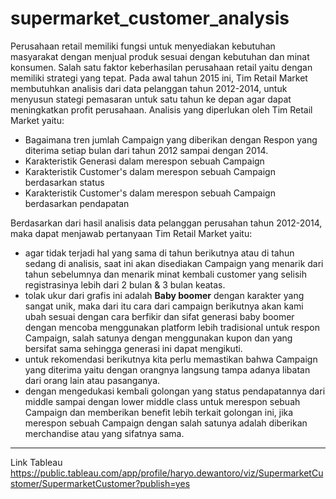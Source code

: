 # supermarket_customer_analysis

Perusahaan retail memiliki fungsi untuk menyediakan kebutuhan masyarakat dengan menjual produk sesuai dengan kebutuhan dan minat konsumen. Salah satu faktor keberhasilan perusahaan retail yaitu dengan memiliki strategi yang tepat. Pada awal tahun 2015 ini, Tim Retail Market membutuhkan analisis dari data pelanggan tahun 2012-2014, untuk menyusun stategi pemasaran untuk satu tahun ke depan agar dapat meningkatkan profit perusahaan. Analisis yang diperlukan oleh Tim Retail Market yaitu:

- Bagaimana tren jumlah Campaign yang diberikan dengan Respon yang diterima setiap bulan dari tahun 2012 sampai dengan 2014.
- Karakteristik Generasi dalam merespon sebuah Campaign
- Karakteristik Customer's dalam merespon sebuah Campaign berdasarkan status
- Karakteristik Customer's dalam merespon sebuah Campaign berdasarkan pendapatan

Berdasarkan dari hasil analisis data pelanggan perusahan tahun 2012-2014, maka dapat menjawab pertanyaan Tim Retail Market yaitu:

- agar tidak terjadi hal yang sama di tahun berikutnya atau di tahun sedang di analisis, saat ini akan disediakan Campaign yang menarik dari tahun sebelumnya dan menarik minat kembali customer yang selisih registrasinya lebih dari 2 bulan & 3 bulan keatas.
- tolak ukur dari grafis ini adalah **Baby boomer** dengan karakter yang sangat unik, maka dari itu cara dari campaign berikutnya akan kami ubah sesuai dengan cara berfikir dan sifat generasi baby boomer dengan mencoba menggunakan platform lebih tradisional untuk respon Campaign, salah satunya dengan menggunakan kupon dan yang bersifat sama sehingga generasi ini dapat mengikuti.
- untuk rekomendasi berikutnya kita perlu memastikan bahwa Campaign yang diterima yaitu dengan orangnya langsung tampa adanya libatan dari orang lain atau pasanganya.
- dengan mengedukasi kembali golongan yang status pendapatannya dari middle sampai dengan lower middle class untuk merespon sebuah Campaign dan memberikan benefit lebih terkait golongan ini, jika merespon sebuah Campaign dengan salah satunya adalah diberikan merchandise atau yang sifatnya sama.

---
Link Tableau
https://public.tableau.com/app/profile/haryo.dewantoro/viz/SupermarketCustomer/SupermarketCustomer?publish=yes
